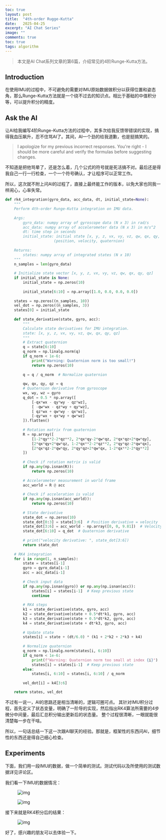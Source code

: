```yaml
---
toc: true
layout: post
title:  "4th-order Rugge-Kutta"
date:   2025-04-25
excerpt: "AI Chat Series"
image: ""
comments: true
toc: true
tags: algorithm
---
```



> 本文是AI Chat系列文章的第6篇，介绍常见的4阶Runge-Kutta方法。

## Introduction

在使用IMU的过程中，不可避免的需要对IMU原始数据做积分以获得位置和姿态角，那么Runge-Kutta方法就是一个绕不过去的知识点。相比于基础的中值积分等，可以提升积分的精度。

## Ask the AI

让AI给我编写4阶Runge-Kutta方法的过程中，其多次给我反馈带错误的实现，搞得我血压飙升，忍不住骂AI了。其间，AI一个劲的给我道歉，也是挺搞笑的。

>
>I apologize for my previous incorrect responses. You're right - I should be more careful and verify the formulas before suggesting changes.
>

不知道是把他骂晕了，还是怎么着，几个公式的符号就是死活搞不对。最后还是得我自己一行一行检查，一个一个符号确认，才让程序可以正常工作。

所以，这次就不附上问AI的过程了，直接上最终能工作的版本，以免大家也同我一样闹心，心率失常。

```python
def rk4_integration(gyro_data, acc_data, dt, initial_state=None):
    """
    Perform 4th-order Runge-Kutta integration on IMU data.
    
    Args:
        gyro_data: numpy array of gyroscope data (N x 3) in rad/s
        acc_data: numpy array of accelerometer data (N x 3) in m/s^2
        dt: time step in seconds
        initial_state: initial state [x, y, z, vx, vy, vz, qw, qx, qy, qz]
                      (position, velocity, quaternion)
    
    Returns:
        states: numpy array of integrated states (N x 10)
    """
    n_samples = len(gyro_data)
    
    # Initialize state vector [x, y, z, vx, vy, vz, qw, qx, qy, qz]
    if initial_state is None:
        initial_state = np.zeros(10)
        
        initial_state[6:10] = np.array([1.0, 0.0, 0.0, 0.0])
        
    states = np.zeros((n_samples, 10))
    vel_dot = np.zeros((n_samples, 3))
    states[0] = initial_state
    
    def state_derivative(state, gyro, acc):
        """
        Calculate state derivatives for IMU integration.
        state: [x, y, z, vx, vy, vz, qw, qx, qy, qz]
        """
        # Extract quaternion
        q = state[6:10]
        q_norm = np.linalg.norm(q)
        if q_norm < 1e-6:
            print("Warning: Quaternion norm is too small!")
            return np.zeros(10)
            
        q = q / q_norm  # Normalize quaternion
        
        qw, qx, qy, qz = q
        # Quaternion derivative from gyroscope
        wx, wy, wz = gyro
        q_dot = 0.5 * np.array([
            [-qx*wx - qy*wy - qz*wz],
            [ -qw*wx - qz*wy + qy*wz],
            [ qz*wx + qw*wy - qx*wz],
            [-qy*wx + qx*wy + qw*wz]
        ]).flatten()
       
        # Rotation matrix from quaternion
        R = np.array([
            [1-2*qy**2-2*qz**2, 2*qx*qy-2*qw*qz, 2*qx*qz+2*qw*qy],
            [2*qx*qy+2*qw*qz, 1-2*qx**2-2*qz**2, 2*qy*qz-2*qw*qx],
            [2*qx*qz-2*qw*qy, 2*qy*qz+2*qw*qx, 1-2*qx**2-2*qy**2]
        ])
        
        # Check if rotation matrix is valid
        if np.any(np.isnan(R)):
            return np.zeros(10)
        
        # Accelerometer measurement in world frame
        acc_world = R @ acc
        
        # Check if acceleration is valid
        if np.any(np.isnan(acc_world)):
            return np.zeros(10)
        
        # State derivative
        state_dot = np.zeros(10)
        state_dot[0:3] = state[3:6]  # Position derivative = velocity
        state_dot[3:6] = acc_world - np.array([0, 0, 9.81])  # Velocity derivative = acceleration - gravity
        state_dot[6:10] = q_dot  # Quaternion derivative
        
        # print("velocity derivative: ", state_dot[3:6]) 
        return state_dot
    
    # RK4 integration
    for i in range(1, n_samples):
        state = states[i-1]
        gyro = gyro_data[i-1]
        acc = acc_data[i-1]
        
        # Check input data
        if np.any(np.isnan(gyro)) or np.any(np.isnan(acc)):
            states[i] = states[i-1]  # Keep previous state
            continue
        
        # RK4 steps
        k1 = state_derivative(state, gyro, acc)
        k2 = state_derivative(state + 0.5*dt*k1, gyro, acc)
        k3 = state_derivative(state + 0.5*dt*k2, gyro, acc)
        k4 = state_derivative(state + dt*k3, gyro, acc)
        
        # Update state
        states[i] = state + (dt/6.0) * (k1 + 2*k2 + 2*k3 + k4)
        
        # Normalize quaternion
        q_norm = np.linalg.norm(states[i, 6:10])
        if q_norm < 1e-6:
            print(f"Warning: Quaternion norm too small at index {i}")
            states[i] = states[i-1]  # Keep previous state
        else:
            states[i, 6:10] = states[i, 6:10] / q_norm
        
        vel_dot[i] = k4[3:6]

    return states, vel_dot
```

不过有一说一，AI的思路还是相当清晰的，逻辑可圈可点。
其针对IMU积分过程，首先定义了状态变量，明确了一阶导的实现，然后指出RK4算法所需要的4步微分中间量，最后汇总积分输出更新后的状态量。
整个过程很清晰，一眼就能很清楚每一步在干啥。

所以，一句话总结一下这一次跟AI聊天的经验。那就是，框架性的东西问AI，细节性的东西还是得自己细心检查。

## Experiments

下面，我们用一段IMU的数据，做一个简单的测试。测试代码以及所使用的测试数据详见评论区。

我们看一下IMU的数据情况：
<figure>
<img src="{{ site.url }}/images/2025-Q2/gyro.png"  alt="img" align="center" class="center_img" />
</figure>
<figure>
<img src="{{ site.url }}/images/2025-Q2/acc.png"  alt="img" align="center" class="center_img" />
</figure>

接下来就是RK4积分后的结果：
<figure>
<img src="{{ site.url }}/images/2025-Q2/result.png"  alt="img" align="center" class="center_img" />
</figure>

好了，感兴趣的朋友可以去体验一下。
